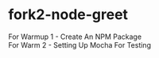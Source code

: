 fork2-node-greet
================

For Warmup 1 - Create An NPM Package	
For Warm 2 - Setting Up Mocha For Testing
